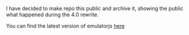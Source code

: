 I have decided to make repo this public and archive it, showing the public what happened during the 4.0 rewrite.

You can find the latest version of emulatorjs [here](https://github.com/EmulatorJS/EmulatorJS)
